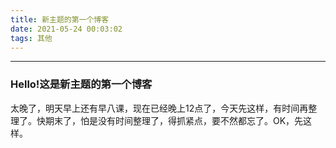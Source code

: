 ```yaml
---
title: 新主题的第一个博客
date: 2021-05-24 00:03:02
tags: 其他
---
```

---
<!--more-->
### Hello!这是新主题的第一个博客

太晚了，明天早上还有早八课，现在已经晚上12点了，今天先这样，有时间再整理了。快期末了，怕是没有时间整理了，得抓紧点，要不然都忘了。OK，先这样。